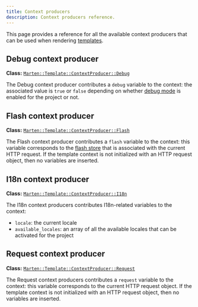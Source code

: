 ```yaml
---
title: Context producers
description: Context producers reference.
---
```


This page provides a reference for all the available context producers that can be used when rendering [templates](../introduction).

## Debug context producer

**Class:** [`Marten::Template::ContextProducer::Debug`](pathname:///api/Marten/Template/ContextProducer/Debug.html)

The Debug context producer contributes a `debug` variable to the context: the associated value is `true` or `false` depending on whether [debug mode](../../development/reference/settings#debug) is enabled for the project or not.

## Flash context producer

**Class:** [`Marten::Template::ContextProducer::Flash`](pathname:///api/Marten/Template/ContextProducer/Flash.html)

The Flash context producer contributes a `flash` variable to the context: this variable corresponds to the [flash store](../../handlers-and-http/introduction#using-the-flash-store) that is associated with the current HTTP request. If the template context is not initialized with an HTTP request object, then no variables are inserted.

## I18n context producer

**Class:** [`Marten::Template::ContextProducer::I18n`](pathname:///api/Marten/Template/ContextProducer/I18n.html)

The I18n context producers contributes I18n-related variables to the context:

* `locale`: the current locale
* `available_locales`: an array of all the available locales that can be activated for the project

## Request context producer

**Class:** [`Marten::Template::ContextProducer::Request`](pathname:///api/Marten/Template/ContextProducer/Request.html)

The Request context producers contributes a `request` variable to the context: this variable corresponds to the current HTTP request object. If the template context is not initialized with an HTTP request object, then no variables are inserted.

